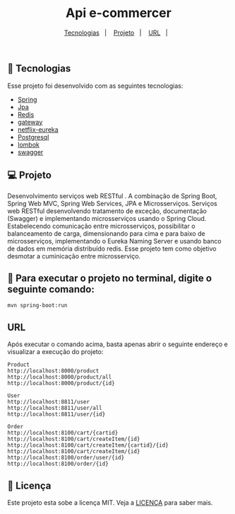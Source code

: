 <h1 align="center">
  Api e-commercer
</h1>


<p align="center">
  <a href="#-tecnologias">Tecnologias</a>&nbsp;&nbsp;&nbsp;|&nbsp;&nbsp;&nbsp;
  <a href="#-projeto">Projeto</a>&nbsp;&nbsp;&nbsp;|&nbsp;&nbsp;&nbsp;
  <a href="#-URL">URL</a>&nbsp;&nbsp;&nbsp;|&nbsp;&nbsp;&nbsp;
</p>


<br>


## 🚀 Tecnologias

Esse projeto foi desenvolvido com as seguintes tecnologias:

- [Spring](https://spring.io/)
- [Jpa](https://spring.io/projects/spring-data-redis)
- [Redis](redis)
- [gateway](https://spring.io/projects/spring-cloud-gateway)
- [netflix-eureka](https://spring.io/projects/spring-cloud-sleuth)
- [Postgresql](https://www.postgresql.org/)
- [lombok](https://projectlombok.org/)
- [swagger](https://swagger.io/)


## 💻 Projeto

Desenvolvimento serviços web RESTful . A combinação de Spring Boot, Spring Web MVC, Spring Web Services,
JPA e Microsserviços. Serviços web RESTful desenvolvendo tratamento de exceção, 
documentação (Swagger) e implementando microsserviços usando o Spring Cloud. 
Estabelecendo comunicação entre microsserviços, possibilitar o balanceamento de carga, 
dimensionando para cima e para baixo de microsserviços, 
implementando o Eureka Naming Server e usando banco de dados em memória distribuído redis. 
Esse projeto tem como objetivo desmotar a cuminicação entre microsserviço.




## :hammer: Para executar o projeto no terminal, digite o seguinte comando:

```shell script
mvn spring-boot:run 
```

## URL
Após executar o comando acima, basta apenas abrir o seguinte endereço e visualizar a execução do projeto:

```
Product
http://localhost:8000/product
http://localhost:8000/product/all
http://localhost:8000/product/{id}

User
http://localhost:8811/user
http://localhost:8811/user/all
http://localhost:8811/user/{id}

Order
http://localhost:8100/cart/{cartid}
http://localhost:8100/cart/createItem/{id}
http://localhost:8100/cart/createItem/{cartid}/{id}
http://localhost:8100/cart/createItem/{id}
http://localhost:8100/order/user/{id}
http://localhost:8100/order/{id}

```



## 📝 Licença

Este projeto esta sobe a licença MIT. Veja a [LICENÇA](https://opensource.org/licenses/MIT) para saber mais.


